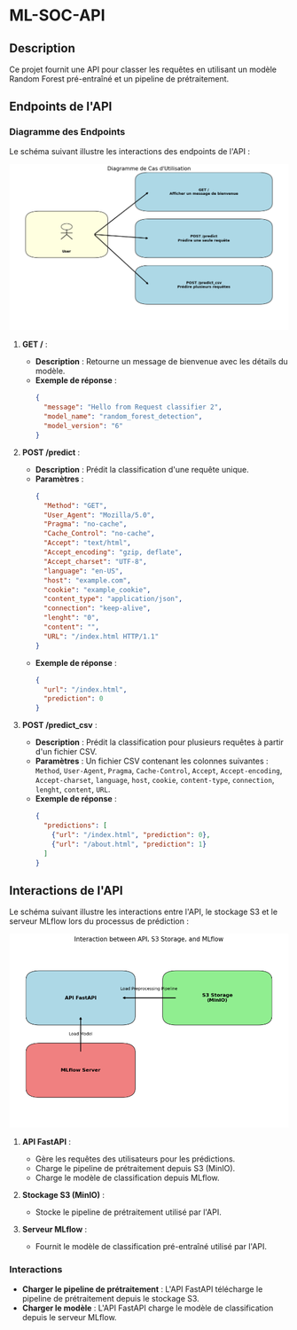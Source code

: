# ML-SOC-API

## Description
Ce projet fournit une API pour classer les requêtes en utilisant un modèle Random Forest pré-entraîné et un pipeline de prétraitement.

## Endpoints de l'API

### Diagramme des Endpoints

Le schéma suivant illustre les interactions des endpoints de l'API :

![Diagramme de Cas d'Utilisation](documentation/Diagramme-de-Cas-d-Utilisation.png)

1. **GET /** :
   - **Description** : Retourne un message de bienvenue avec les détails du modèle.
   - **Exemple de réponse** :
     ```json
     {
       "message": "Hello from Request classifier 2",
       "model_name": "random_forest_detection",
       "model_version": "6"
     }
     ```

2. **POST /predict** :
   - **Description** : Prédit la classification d'une requête unique.
   - **Paramètres** :
     ```json
     {
       "Method": "GET",
       "User_Agent": "Mozilla/5.0",
       "Pragma": "no-cache",
       "Cache_Control": "no-cache",
       "Accept": "text/html",
       "Accept_encoding": "gzip, deflate",
       "Accept_charset": "UTF-8",
       "language": "en-US",
       "host": "example.com",
       "cookie": "example_cookie",
       "content_type": "application/json",
       "connection": "keep-alive",
       "lenght": "0",
       "content": "",
       "URL": "/index.html HTTP/1.1"
     }
     ```
   - **Exemple de réponse** :
     ```json
     {
       "url": "/index.html",
       "prediction": 0
     }
     ```

3. **POST /predict_csv** :
   - **Description** : Prédit la classification pour plusieurs requêtes à partir d'un fichier CSV.
   - **Paramètres** : Un fichier CSV contenant les colonnes suivantes : `Method`, `User-Agent`, `Pragma`, `Cache-Control`, `Accept`, `Accept-encoding`, `Accept-charset`, `language`, `host`, `cookie`, `content-type`, `connection`, `lenght`, `content`, `URL`.
   - **Exemple de réponse** :
     ```json
     {
       "predictions": [
         {"url": "/index.html", "prediction": 0},
         {"url": "/about.html", "prediction": 1}
       ]
     }
     ```




## Interactions de l'API

Le schéma suivant illustre les interactions entre l'API, le stockage S3 et le serveur MLflow lors du processus de prédiction :

![Diagramme des interactions de l'API](documentation/Interaction-between-API-S3-Storage-and-MLflow.png)

1. **API FastAPI** :
   - Gère les requêtes des utilisateurs pour les prédictions.
   - Charge le pipeline de prétraitement depuis S3 (MinIO).
   - Charge le modèle de classification depuis MLflow.

2. **Stockage S3 (MinIO)** :
   - Stocke le pipeline de prétraitement utilisé par l'API.

3. **Serveur MLflow** :
   - Fournit le modèle de classification pré-entraîné utilisé par l'API.

### Interactions

- **Charger le pipeline de prétraitement** : L'API FastAPI télécharge le pipeline de prétraitement depuis le stockage S3.
- **Charger le modèle** : L'API FastAPI charge le modèle de classification depuis le serveur MLflow.

